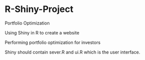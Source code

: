 # R-Shiny-Project
Portfolio Optimization

Using Shiny in R to create a website

Performing portfolio optimization for investors

Shiny should contain sever.R and ui.R which is the user interface.
